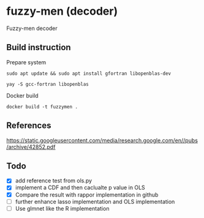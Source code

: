 # fuzzy-men (decoder)
Fuzzy-men decoder

## Build instruction
Prepare system

`sudo apt update && sudo apt install gfortran libopenblas-dev`

`yay -S gcc-fortran libopenblas`

Docker build

`docker build -t fuzzymen .`

## References
https://static.googleusercontent.com/media/research.google.com/en//pubs/archive/42852.pdf

## Todo

- [x] add reference test from ols.py
- [x] implement a CDF and then caclualte p value in OLS
- [x] Compare the result with rappor implementation in github
- [ ] further enhance lasso implementation and OLS implementation
- [ ] Use glmnet like the R implementation 
